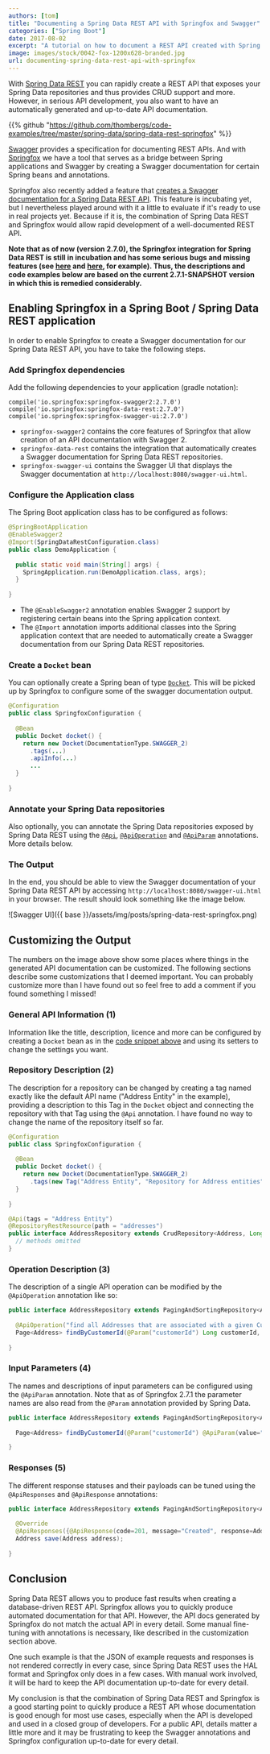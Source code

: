 ```yaml
---
authors: [tom]
title: "Documenting a Spring Data REST API with Springfox and Swagger"
categories: ["Spring Boot"]
date: 2017-08-02
excerpt: "A tutorial on how to document a REST API created with Spring Data REST using Springfox and Swagger."
image: images/stock/0042-fox-1200x628-branded.jpg
url: documenting-spring-data-rest-api-with-springfox
---
```




With [Spring Data REST](https://projects.spring.io/spring-data-rest/) you can rapidly create a REST API
that exposes your Spring Data repositories and thus provides CRUD support and more. However, in serious API
development, you also want to have an automatically generated and up-to-date API documentation. 

{{% github "https://github.com/thombergs/code-examples/tree/master/spring-data/spring-data-rest-springfox" %}}

[Swagger](http://swagger.io) provides a specification for documenting REST APIs. And with 
[Springfox](https://github.com/springfox/springfox) we have a tool that serves as a bridge between
Spring applications and Swagger by creating a Swagger documentation for certain Spring beans and annotations.

Springfox also recently added a feature that [creates a Swagger documentation for a Spring Data REST
API](https://springfox.github.io/springfox/docs/current/#springfox-spring-data-rest). This feature is
incubating yet, but I nevertheless played around with it a little to evaluate if it's ready to use
in real projects yet. Because if it is, the combination of Spring Data REST and Springfox would allow
rapid development of a well-documented REST API.

**Note that as of now (version 2.7.0), the Springfox integration for Spring Data REST is still in incubation
and has some serious bugs and missing features (see [here](https://github.com/springfox/springfox/issues/1962) 
and [here](https://github.com/springfox/springfox/issues/1963), for example). 
Thus, the descriptions and code examples below are based on the current 2.7.1-SNAPSHOT version in 
which this is remedied considerably.**

## Enabling Springfox in a Spring Boot / Spring Data REST application 

In order to enable Springfox to create a Swagger documentation for our Spring Data REST API, you have to 
take the following steps.

### Add Springfox dependencies

Add the following dependencies to your application (gradle notation):

```text
compile('io.springfox:springfox-swagger2:2.7.0')
compile('io.springfox:springfox-data-rest:2.7.0')
compile('io.springfox:springfox-swagger-ui:2.7.0')
```

* `springfox-swagger2` contains the core features of Springfox that allow creation of an API documentation with Swagger 2.
* `springfox-data-rest` contains the integration that automatically creates a Swagger documentation for Spring Data REST repositories.
* `springfox-swagger-ui` contains the Swagger UI that displays the Swagger documentation at `http://localhost:8080/swagger-ui.html`.

### Configure the Application class

The Spring Boot application class has to be configured as follows:

```java
@SpringBootApplication
@EnableSwagger2
@Import(SpringDataRestConfiguration.class)
public class DemoApplication {
  
  public static void main(String[] args) {
    SpringApplication.run(DemoApplication.class, args);
  }
  
}
```

* The `@EnableSwagger2` annotation enables Swagger 2 support by registering certain beans into the Spring application context. 
* The `@Import` annotation imports additional classes into the Spring application context that are needed to automatically
  create a Swagger documentation from our Spring Data REST repositories.
  
### Create a `Docket` bean

You can optionally create a Spring bean of type [`Docket`](http://springfox.github.io/springfox/javadoc/2.7.0/springfox/documentation/spring/web/plugins/Docket.html).
This will be picked up by Springfox to configure some of the swagger documentation output.

<a name="docket"></a>
```java
@Configuration
public class SpringfoxConfiguration {
  
  @Bean
  public Docket docket() {
    return new Docket(DocumentationType.SWAGGER_2)
      .tags(...)
      .apiInfo(...)
      ...
  }
  
}
```

### Annotate your Spring Data repositories

Also optionally, you can annotate the Spring Data repositories exposed by Spring Data REST using the [`@Api`](http://docs.swagger.io/swagger-core/v1.5.0/apidocs/io/swagger/annotations/Api.html),
[`@ApiOperation`](http://docs.swagger.io/swagger-core/v1.5.0/apidocs/io/swagger/annotations/ApiOperation.html) and
[`@ApiParam`](http://docs.swagger.io/swagger-core/v1.5.0/apidocs/io/swagger/annotations/ApiParam.html) annotations.
More details below.

### The Output

In the end, you should be able to view the Swagger documentation of your Spring Data REST API by accessing
`http://localhost:8080/swagger-ui.html` in your browser. The result should look something like the image below.

![Swagger UI]({{ base }}/assets/img/posts/spring-data-rest-springfox.png)

## Customizing the Output

The numbers on the image above show some places where things in the generated API documentation can be customized.
The following sections describe some customizations that I deemed important. You can probably customize more
than I have found out so feel free to add a comment if you found something I missed!

### General API Information (1)

Information like the title, description, licence and more can be configured by creating a `Docket` bean
as in the [code snippet above](#docket) and using its setters to change the settings you want.

### Repository Description (2)

The description for a repository can be changed by creating a tag named exactly like the default API name 
("Address Entity" in the example), providing a description to this Tag in the `Docket` object and connecting
the repository with that Tag using the `@Api` annotation. I have found no way to change the name of the 
repository itself so far.

```java
@Configuration
public class SpringfoxConfiguration {
  
  @Bean
  public Docket docket() {
    return new Docket(DocumentationType.SWAGGER_2)
      .tags(new Tag("Address Entity", "Repository for Address entities"));
  }
  
}

@Api(tags = "Address Entity")
@RepositoryRestResource(path = "addresses")
public interface AddressRepository extends CrudRepository<Address, Long> {
  // methods omitted
}
```

### Operation Description (3)

The description of a single API operation can be modified by the `@ApiOperation` annotation like so:

```java
public interface AddressRepository extends PagingAndSortingRepository<Address, Long> {
  
  @ApiOperation("find all Addresses that are associated with a given Customer")
  Page<Address> findByCustomerId(@Param("customerId") Long customerId, Pageable pageable);
  
}
```

### Input Parameters (4)

The names and descriptions of input parameters can be configured using the `@ApiParam` annotation.
Note that as of Springfox 2.7.1 the parameter names are also read from the `@Param` annotation provided
by Spring Data.
  
```java
public interface AddressRepository extends PagingAndSortingRepository<Address, Long> {
  
  Page<Address> findByCustomerId(@Param("customerId") @ApiParam(value="ID of the customer") Long customerId, Pageable pageable);

}
```

### Responses (5)

The different response statuses and their payloads can be tuned using the `@ApiResponses` and `@ApiResponse` annotations:

```java
public interface AddressRepository extends PagingAndSortingRepository<Address, Long> {
	
  @Override
  @ApiResponses({@ApiResponse(code=201, message="Created", response=Address.class)})
  Address save(Address address);
  
}
```

## Conclusion

Spring Data REST allows you to produce fast results when creating a database-driven REST API. Springfox
allows you to quickly produce automated documentation for that API. However, the API docs generated
by Springfox do not match the actual API in every detail. Some manual fine-tuning with annotations is 
necessary, like described in the customization section above.

One such example is that the JSON of example requests and responses is not rendered correctly
in every case, since Spring Data REST uses the HAL format and Springfox only does in a few cases. 
With manual work involved, it will be hard to keep the API documentation up-to-date for
every detail.

My conclusion is that the combination of Spring Data REST and Springfox is a good starting point
to quickly produce a REST API whose documentation is good enough for most use cases, especially when the API
is developed and used in a closed group of developers. For a public API, details matter a little more and
it may be frustrating to keep the Swagger annotations and Springfox configuration up-to-date for every
detail. 

